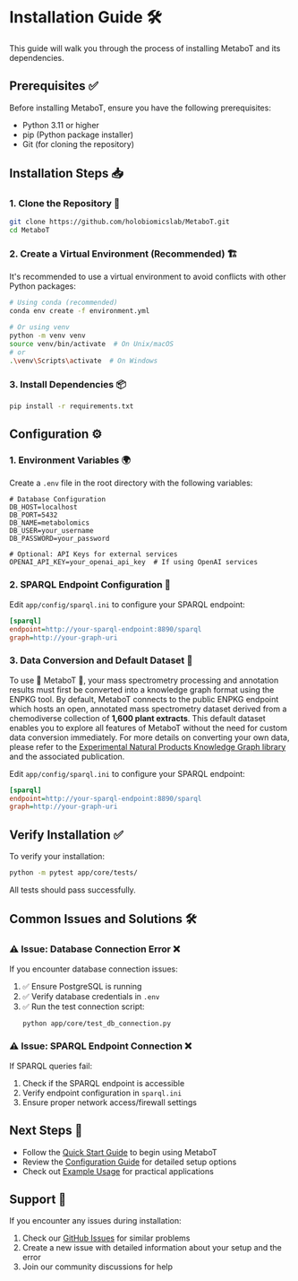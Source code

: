 # Installation Guide 🛠️

This guide will walk you through the process of installing MetaboT and its dependencies.

## Prerequisites ✅

Before installing MetaboT, ensure you have the following prerequisites:

- Python 3.11 or higher
- pip (Python package installer)
- Git (for cloning the repository)

## Installation Steps 📥

### 1. Clone the Repository 🌱

```bash
git clone https://github.com/holobiomicslab/MetaboT.git
cd MetaboT
```

### 2. Create a Virtual Environment (Recommended) 🏗️

It's recommended to use a virtual environment to avoid conflicts with other Python packages:

```bash
# Using conda (recommended)
conda env create -f environment.yml

# Or using venv
python -m venv venv
source venv/bin/activate  # On Unix/macOS
# or
.\venv\Scripts\activate  # On Windows
```

### 3. Install Dependencies 📦

```bash
pip install -r requirements.txt
```

## Configuration ⚙️

### 1. Environment Variables 🌍

Create a `.env` file in the root directory with the following variables:

```env
# Database Configuration
DB_HOST=localhost
DB_PORT=5432
DB_NAME=metabolomics
DB_USER=your_username
DB_PASSWORD=your_password

# Optional: API Keys for external services
OPENAI_API_KEY=your_openai_api_key  # If using OpenAI services
```

### 2. SPARQL Endpoint Configuration 🔗

Edit `app/config/sparql.ini` to configure your SPARQL endpoint:

```ini
[sparql]
endpoint=http://your-sparql-endpoint:8890/sparql
graph=http://your-graph-uri
```

### 3. Data Conversion and Default Dataset 🧬

To use 🤖 MetaboT 🍵, your mass spectrometry processing and annotation results must first be converted into a knowledge graph format using the ENPKG tool. By default, MetaboT connects to the public ENPKG endpoint which hosts an open, annotated mass spectrometry dataset derived from a chemodiverse collection of **1,600 plant extracts**. This default dataset enables you to explore all features of MetaboT without the need for custom data conversion immediately. For more details on converting your own data, please refer to the [Experimental Natural Products Knowledge Graph library](https://doi.org/10.1021/acscentsci.3c00800) and the associated publication.

Edit `app/config/sparql.ini` to configure your SPARQL endpoint:

```ini
[sparql]
endpoint=http://your-sparql-endpoint:8890/sparql
graph=http://your-graph-uri
```

## Verify Installation ✅

To verify your installation:

```bash
python -m pytest app/core/tests/
```

All tests should pass successfully.

## Common Issues and Solutions 🛠️

### ⚠️ Issue: Database Connection Error ❌

If you encounter database connection issues:

1. ✅ Ensure PostgreSQL is running
2. ✅ Verify database credentials in `.env`
3. ✅ Run the test connection script:
   ```bash
   python app/core/test_db_connection.py
   ```

### ⚠️ Issue: SPARQL Endpoint Connection ❌

If SPARQL queries fail:

1. Check if the SPARQL endpoint is accessible
2. Verify endpoint configuration in `sparql.ini`
3. Ensure proper network access/firewall settings

## Next Steps 🚀

- Follow the [Quick Start Guide](quickstart.md) to begin using MetaboT
- Review the [Configuration Guide](../user-guide/configuration.md) for detailed setup options
- Check out [Example Usage](../examples/basic-usage.md) for practical applications

## Support 🤝

If you encounter any issues during installation:

1. Check our [GitHub Issues](https://github.com/holobiomicslab/MetaboT/issues) for similar problems
2. Create a new issue with detailed information about your setup and the error
3. Join our community discussions for help
